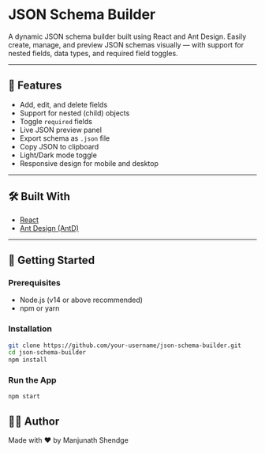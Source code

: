 # JSON Schema Builder

A dynamic JSON schema builder built using React and Ant Design. Easily create, manage, and preview JSON schemas visually — with support for nested fields, data types, and required field toggles.

---

## 🔧 Features

- Add, edit, and delete fields
- Support for nested (child) objects
- Toggle `required` fields
- Live JSON preview panel
- Export schema as `.json` file
- Copy JSON to clipboard
- Light/Dark mode toggle
- Responsive design for mobile and desktop

---

## 🛠️ Built With

- [React](https://reactjs.org/)
- [Ant Design (AntD)](https://ant.design/)
---

## 🚀 Getting Started

### Prerequisites

- Node.js (v14 or above recommended)
- npm or yarn

### Installation

```bash
git clone https://github.com/your-username/json-schema-builder.git
cd json-schema-builder
npm install
```

### Run the App

```bash
npm start
```

## 🙋‍♂️ Author

Made with ❤️ by Manjunath Shendge
